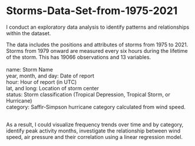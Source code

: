 # Storms-Data-Set-from-1975-2021

I conduct an exploratory data analysis to identify patterns and relationships within the dataset.

The data includes the positions and attributes of storms from 1975 to 2021. Storms from 1979 onward are measured every six hours during the lifetime of the storm. This has 19066 observations and 13 variables.<br/> 
<br/> name: Storm Name 
<br/> year, month, and day: Date of report
<br/> hour: Hour of report (in UTC)
<br/> lat, and long: Location of storm center
<br/> status: Storm classification (Tropical Depression, Tropical Storm, or Hurricane)
<br/> category: Saffir-Simpson hurricane category calculated from wind speed.

<br/>
As a result, I could visualize frequency trends over time and by category, identify peak activity months, investigate the relationship between wind speed, air pressure and 
their correlation using a linear regression model.

